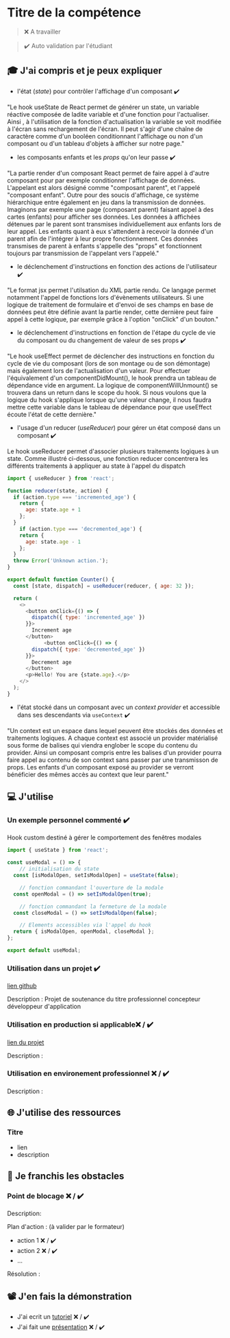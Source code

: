 # Titre de la compétence

> ❌ A travailler

> ✔️ Auto validation par l'étudiant

## 🎓 J'ai compris et je peux expliquer

- l'état (_state_) pour contrôler l'affichage d'un composant ✔️

"Le hook useState de React permet de générer un state, un variable réactive composée de ladite variable et d'une fonction pour l'actualiser. Ainsi , à l'utilisation de la fonction d'actualisation la variable se voit modifiée à l'écran sans rechargement de l'écran. Il peut s'agir d'une chaîne de caractère comme d'un booléen conditionnant l'affichage ou non d'un composant ou d'un tableau d'objets à afficher sur notre page."

- les composants enfants et les _props_ qu'on leur passe ✔️

"La partie render d'un composant React permet de faire appel à d'autre composant pour par exemple conditionner l'affichage de données. L'appelant est alors désigné comme "composant parent", et l'appelé "composant enfant". Outre pour des soucis d'affichage, ce système hiérarchique entre également en jeu dans la transmission de données. Imaginons par exemple une page (composant parent) faisant appel à des cartes (enfants) pour afficher ses données. Les données à affichées détenues par le parent sont transmises individuellement aux enfants lors de leur appel. Les enfants quant à eux s'attendent à recevoir la donnée d'un parent afin de l'intégrer à leur propre fonctionnement. Ces données transmises de parent à enfants s'appelle des "props" et fonctionnent toujours par transmission de l'appelant vers l'appelé."

- le déclenchement d'instructions en fonction des actions de l'utilisateur ✔️

"Le format jsx permet l'utilsation du XML partie rendu. Ce langage permet notamment l'appel de fonctions lors d'évènements utilisateurs. Si une logique de traitement de formulaire et d'envoi de ses champs en base de données peut être définie avant la partie render, cette dernière peut faire appel à cette logique, par exemple grâce à l'option "onClick" d'un bouton."

- le déclenchement d'instructions en fonction de l'étape du cycle de vie du composant ou du changement de valeur de ses props ✔️

"Le hook useEffect permet de déclencher des instructions en fonction du cycle de vie du composant (lors de son montage ou de son démontage) mais également lors de l'actualisation d'un valeur. Pour effectuer l'équivalement d'un componentDidMount(), le hook prendra un tableau de dépendance vide en argument. La logique de componentWillUnmount() se trouvera dans un return dans le scope du hook. Si nous voulons que la logique du hook s'applique lorsque qu'une valeur change, il nous faudra mettre cette variable dans le tableau de dépendance pour que useEffect écoute l'état de cette dernière."

- l'usage d'un reducer (_useReducer_) pour gérer un état composé dans un composant ✔️

Le hook useReducer permet d'associer plusieurs traitements logiques à un state.
Comme illustré ci-dessous, une fonction reducer concentrera les différents traitements à appliquer au state à l'appel du dispatch
```javascript
import { useReducer } from 'react';

function reducer(state, action) {
  if (action.type === 'incremented_age') {
    return {
      age: state.age + 1
    };
  }
    if (action.type === 'decremented_age') {
    return {
      age: state.age - 1
    };
  }
  throw Error('Unknown action.');
}

export default function Counter() {
  const [state, dispatch] = useReducer(reducer, { age: 32 });

  return (
    <>
      <button onClick={() => {
        dispatch({ type: 'incremented_age' })
      }}>
        Increment age
      </button>
            <button onClick={() => {
        dispatch({ type: 'decremented_age' })
      }}>
        Decrement age
      </button>
      <p>Hello! You are {state.age}.</p>
    </>
  );
}

```

- l'état stocké dans un composant avec un _context provider_ et accessible dans ses descendants via `useContext` ✔️

"Un context est un espace dans lequel peuvent être stockés des données et traitements logiques. A chaque context est associé un provider matérialisé sous forme de balises qui viendra englober le scope du contenu du provider. Ainsi un composant compris entre les balises d'un provider pourra faire appel au contenu de son context sans passer par une transmisson de props. Les enfants d'un composant exposé au provider se verront bénéficier des mêmes accès au context que leur parent."

## 💻 J'utilise

### Un exemple personnel commenté ✔️

Hook custom destiné à gérer le comportement des fenêtres modales

```javascript
import { useState } from 'react';

const useModal = () => {
    // initialisation du state
  const [isModalOpen, setIsModalOpen] = useState(false);

    // fonction commandant l'ouverture de la modale
  const openModal = () => setIsModalOpen(true);

    // fonction commandant la fermeture de la modale
  const closeModal = () => setIsModalOpen(false);

    // Elements accessibles via l'appel du hook
  return { isModalOpen, openModal, closeModal };
};

export default useModal;
```
### Utilisation dans un projet ✔️

[lien github](https://github.com/WildCodeSchool/2209-wns-adleman-bordolamif)

Description : Projet de soutenance du titre professionnel concepteur développeur d'application

### Utilisation en production si applicable❌ / ✔️

[lien du projet](...)

Description :

### Utilisation en environement professionnel ❌ / ✔️

Description :

## 🌐 J'utilise des ressources

### Titre

- lien
- description

## 🚧 Je franchis les obstacles

### Point de blocage ❌ / ✔️

Description:

Plan d'action : (à valider par le formateur)

- action 1 ❌ / ✔️
- action 2 ❌ / ✔️
- ...

Résolution :

## 📽️ J'en fais la démonstration

- J'ai ecrit un [tutoriel](...) ❌ / ✔️
- J'ai fait une [présentation](...) ❌ / ✔️
